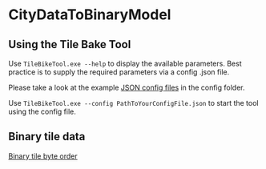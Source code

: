 # CityDataToBinaryModel



## Using the Tile Bake Tool

Use `TileBikeTool.exe --help` to display the available parameters.
Best practice is to supply the required parameters via a config .json file.

Please take a look at the example [JSON config files](config/) in the config folder.

Use `TileBikeTool.exe --config PathToYourConfigFile.json` to start the tool using the config file.

## Binary tile data

[Binary tile byte order](docs/BinaryFileContents.md)

